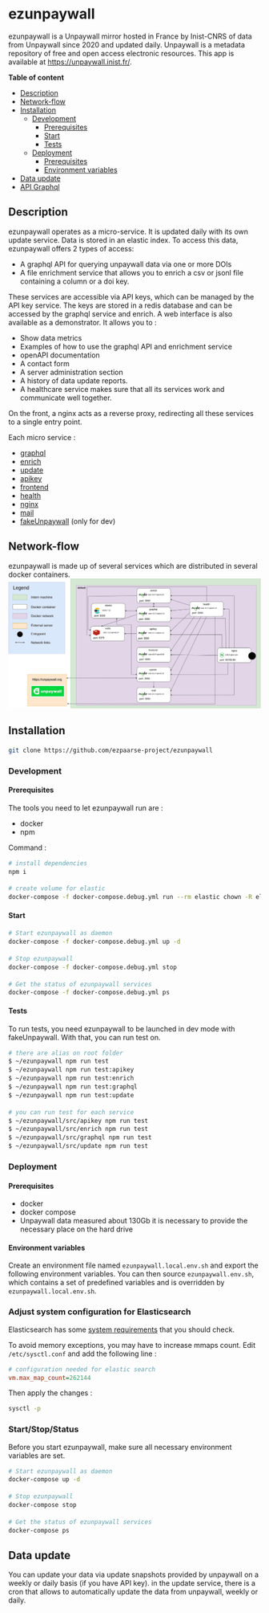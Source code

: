 # ezunpaywall

ezunpaywall is a Unpaywall mirror hosted in France by Inist-CNRS of data from Unpaywall since 2020 and updated daily. Unpaywall is a metadata repository of free and open access electronic resources.
This app is available at https://unpaywall.inist.fr/.

**Table of content**
- [Description](#Description)
- [Network-flow](#Network-flow)
- [Installation](#Installation)
    - [Development](#Development)
        - [Prerequisites](#Prerequisites)
        - [Start](#Start)
        - [Tests](#Tests)
    - [Deployment](#Deployment)
        - [Prerequisites](#Prerequisites)
        - [Environment variables](#Environment-variables)
- [Data update](#Data-update)
- [API Graphql](#API-graphql)

## Description

ezunpaywall operates as a micro-service. It is updated daily with its own update service. Data is stored in an elastic index. To access this data, ezunpaywall offers 2 types of access:
- A graphql API for querying unpaywall data via one or more DOIs
- A file enrichment service that allows you to enrich a csv or jsonl file containing a column or a doi key.

These services are accessible via API keys, which can be managed by the API key service. The keys are stored in a redis database and can be accessed by the graphql service and enrich.
A web interface is also available as a demonstrator. It allows you to :
- Show data metrics
- Examples of how to use the graphql API and enrichment service
- openAPI documentation
- A contact form
- A server administration section
- A history of data update reports.
- A healthcare service makes sure that all its services work and communicate well together.

On the front, a nginx acts as a reverse proxy, redirecting all these services to a single entry point.

Each micro service : 
* [graphql](./src/graphql#ezunpaywall-graphql)
* [enrich](./src/enrich#ezunpaywall-enrich)
* [update](./src/update#ezunpaywall-update)
* [apikey](./src/apikey#ezunpaywall-apikey) 
* [frontend](./src/frontend#ezunpaywall-frontend)
* [health](./src/health#ezunpaywall-health)
* [nginx](./src/nginx#ezunpaywall-nginx)
* [mail](./src/mail#ezunpaywall-mail)
* [fakeUnpaywall](./src/fakeUnpaywall#ezunpaywall-fakeUnpaywall) (only for dev)

## Network-flow

ezunpaywall is made up of several services which are distributed in several docker containers.
![Network-flow](./doc/network-flow.png)

## Installation

```bash
git clone https://github.com/ezpaarse-project/ezunpaywall 
```
### Development

#### Prerequisites

The tools you need to let ezunpaywall run are :
* docker
* npm

Command : 

```bash
# install dependencies
npm i

# create volume for elastic
docker-compose -f docker-compose.debug.yml run --rm elastic chown -R elasticsearch /usr/share/elasticsearch/ 
```
#### Start

```bash
# Start ezunpaywall as daemon
docker-compose -f docker-compose.debug.yml up -d

# Stop ezunpaywall
docker-compose -f docker-compose.debug.yml stop

# Get the status of ezunpaywall services
docker-compose -f docker-compose.debug.yml ps
```
#### Tests

To run tests, you need ezunpaywall to be launched in dev mode with fakeUnpaywall. With that, you can run test on.

```bash
# there are alias on root folder
$ ~/ezunpaywall npm run test
$ ~/ezunpaywall npm run test:apikey
$ ~/ezunpaywall npm run test:enrich
$ ~/ezunpaywall npm run test:graphql
$ ~/ezunpaywall npm run test:update

# you can run test for each service
$ ~/ezunpaywall/src/apikey npm run test
$ ~/ezunpaywall/src/enrich npm run test
$ ~/ezunpaywall/src/graphql npm run test
$ ~/ezunpaywall/src/update npm run test
```
### Deployment

#### Prerequisites

* docker
* docker compose
* Unpaywall data measured about 130Gb it is necessary to provide the necessary place on the hard drive

#### Environment variables

Create an environment file named `ezunpaywall.local.env.sh` and export the following environment variables. You can then source `ezunpaywall.env.sh`, which contains a set of predefined variables and is overridden by `ezunpaywall.local.env.sh`.


### Adjust system configuration for Elasticsearch

Elasticsearch has some [system requirements](https://www.elastic.co/guide/en/elasticsearch/reference/current/system-config.html) that you should check.

To avoid memory exceptions, you may have to increase mmaps count. Edit `/etc/sysctl.conf` and add the following line :

```ini
# configuration needed for elastic search
vm.max_map_count=262144
```
Then apply the changes : 
```bash
sysctl -p
```
### Start/Stop/Status

Before you start ezunpaywall, make sure all necessary environment variables are set.

```bash
# Start ezunpaywall as daemon
docker-compose up -d

# Stop ezunpaywall
docker-compose stop

# Get the status of ezunpaywall services
docker-compose ps
```
## Data update 

You can update your data via update snapshots provided by unpaywall on a weekly or daily basis (if you have API key).
in the update service, there is a cron that allows to automatically update the data from unpaywall, weekly or daily.
